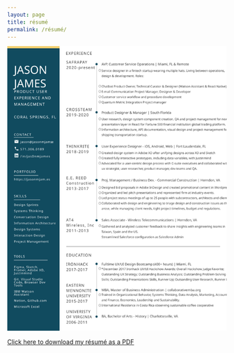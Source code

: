 ```yaml
---
layout: page
title: résumé
permalink: /résumé/
---
```


<!-- ![PNG image of Résumé](/assets/resume/jjames_resume_2021-06.png) -->

![SVG image of Résumé](/assets/resume/jjames_resume_2021-06.svg)

<!-- On this page, "/assets..." works.  But "assets" doesn't.  So assets/resume/jjames_resume_2021-06.pdf doesn't work locally or deployed, but "assets/resume/jjames_resume_2021-06.pdf" should.-->

[Click here to download my résumé as a PDF](/assets/resume/jjames_resume_2021-06.pdf)
